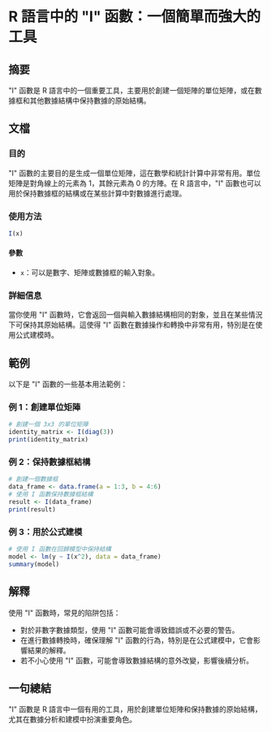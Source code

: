 <!--
Meta Description: # R 語言中的 "I" 函數：一個簡單而強大的工具 ## 摘要 "I" 函數是 R 語言中的一個重要工具，主要用於創建一個矩陣的單位矩陣，或在數據框和其他數據結構中保持數據的原始結構。 ## 文檔 ### 目的 "I" 函數的主要目的是生成一個單位矩陣，這在數學和統計計算中非常有用。單位矩陣是對角...
Meta Keywords: data_frame, 函數是, 函數時, identity_matrix, print
-->

# R 語言中的 "I" 函數：一個簡單而強大的工具

## 摘要
"I" 函數是 R 語言中的一個重要工具，主要用於創建一個矩陣的單位矩陣，或在數據框和其他數據結構中保持數據的原始結構。

## 文檔
### 目的
"I" 函數的主要目的是生成一個單位矩陣，這在數學和統計計算中非常有用。單位矩陣是對角線上的元素為 1，其餘元素為 0 的方陣。在 R 語言中，"I" 函數也可以用於保持數據框的結構或在某些計算中對數據進行處理。

### 使用方法
```R
I(x)
```
#### 參數
- `x`：可以是數字、矩陣或數據框的輸入對象。

### 詳細信息
當你使用 "I" 函數時，它會返回一個與輸入數據結構相同的對象，並且在某些情況下可保持其原始結構。這使得 "I" 函數在數據操作和轉換中非常有用，特別是在使用公式建模時。

## 範例
以下是 "I" 函數的一些基本用法範例：

### 例 1：創建單位矩陣
```R
# 創建一個 3x3 的單位矩陣
identity_matrix <- I(diag(3))
print(identity_matrix)
```

### 例 2：保持數據框結構
```R
# 創建一個數據框
data_frame <- data.frame(a = 1:3, b = 4:6)
# 使用 I 函數保持數據框結構
result <- I(data_frame)
print(result)
```

### 例 3：用於公式建模
```R
# 使用 I 函數在回歸模型中保持結構
model <- lm(y ~ I(x^2), data = data_frame)
summary(model)
```

## 解釋
使用 "I" 函數時，常見的陷阱包括：
- 對於非數字數據類型，使用 "I" 函數可能會導致錯誤或不必要的警告。
- 在進行數據轉換時，確保理解 "I" 函數的行為，特別是在公式建模中，它會影響結果的解釋。
- 若不小心使用 "I" 函數，可能會導致數據結構的意外改變，影響後續分析。

## 一句總結
"I" 函數是 R 語言中一個有用的工具，用於創建單位矩陣和保持數據的原始結構，尤其在數據分析和建模中扮演重要角色。